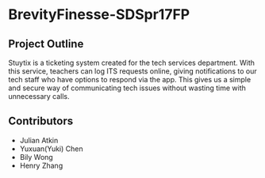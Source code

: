 # BrevityFinesse-SDSpr17FP

## Project Outline

Stuytix is a ticketing system created for the tech services department. With this service, teachers can log ITS requests online, giving notifications to our tech staff who have options to respond via the app. This gives us a simple and secure way of communicating tech issues without wasting time with unnecessary calls.

## Contributors

* Julian Atkin
* Yuxuan(Yuki) Chen
* Bily Wong
* Henry Zhang
